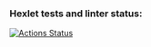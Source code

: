 ### Hexlet tests and linter status:
[![Actions Status](https://github.com/mintmolly/frontend-project-lvl1/workflows/hexlet-check/badge.svg)](https://github.com/mintmolly/frontend-project-lvl1/actions)